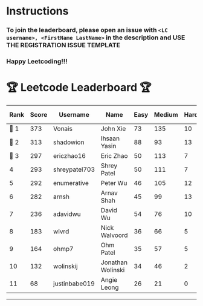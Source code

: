 # Instructions
### To join the leaderboard, please open an issue with `<LC username>, <FirstName LastName>` in the description and USE THE REGISTRATION ISSUE TEMPLATE
### Happy Leetcoding!!!


# 🏆 Leetcode Leaderboard 🏆

| Rank | Score | Username       | Name | Easy | Medium | Hard | Problems Solved |
|------|----------------|-----------------|-------------------|--------------|--------------|--------------|--------------|
| 🥇 1 | 373 | Vonais | John Xie | 73 | 135 | 10 | 218 |
| 🥈 2 | 313 | shadowion | Ihsaan Yasin | 88 | 93 | 13 | 194 |
| 🥉 3 | 297 | ericzhao16 | Eric Zhao | 50 | 113 | 7 | 170 |
| 4 | 293 | shreypatel703 | Shrey Patel | 50 | 111 | 7 | 168 |
| 5 | 292 | enumerative | Peter Wu | 46 | 105 | 12 | 163 |
| 6 | 282 | arnsh | Arnav Shah | 45 | 99 | 13 | 157 |
| 7 | 236 | adavidwu | David Wu | 54 | 76 | 10 | 140 |
| 8 | 183 | wlvrd | Nick Walvoord | 36 | 66 | 5 | 107 |
| 9 | 164 | ohmp7 | Ohm Patel | 35 | 57 | 5 | 97 |
| 10 | 132 | wolinskij | Jonathan Wolinski | 34 | 46 | 2 | 82 |
| 11 | 68 | justinbabe019 | Angie Leong | 26 | 21 | 0 | 47 |
---